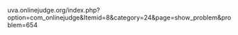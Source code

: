 uva.onlinejudge.org/index.php?option=com_onlinejudge&Itemid=8&category=24&page=show_problem&problem=654
